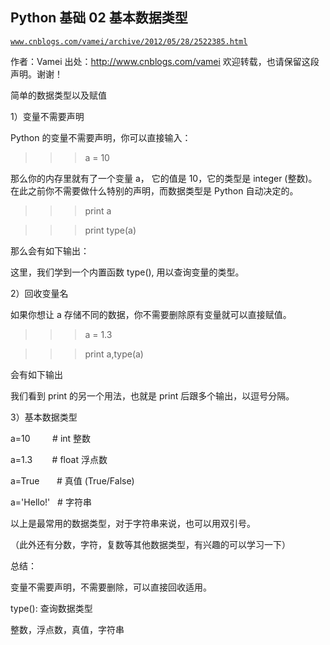 ## Python 基础 02 基本数据类型

[`www.cnblogs.com/vamei/archive/2012/05/28/2522385.html`](http://www.cnblogs.com/vamei/archive/2012/05/28/2522385.html)

作者：Vamei 出处：http://www.cnblogs.com/vamei 欢迎转载，也请保留这段声明。谢谢！

简单的数据类型以及赋值

1）变量不需要声明

Python 的变量不需要声明，你可以直接输入：

>>>a = 10

那么你的内存里就有了一个变量 a， 它的值是 10，它的类型是 integer (整数)。 在此之前你不需要做什么特别的声明，而数据类型是 Python 自动决定的。

>>>print a

>>>print type(a)

那么会有如下输出：

这里，我们学到一个内置函数 type(), 用以查询变量的类型。

2）回收变量名

如果你想让 a 存储不同的数据，你不需要删除原有变量就可以直接赋值。

>>>a = 1.3

>>>print a,type(a)

会有如下输出

我们看到 print 的另一个用法，也就是 print 后跟多个输出，以逗号分隔。

3）基本数据类型

a=10         # int 整数

a=1.3        # float 浮点数

a=True       # 真值 (True/False)

a='Hello!'   # 字符串

以上是最常用的数据类型，对于字符串来说，也可以用双引号。

（此外还有分数，字符，复数等其他数据类型，有兴趣的可以学习一下）

总结：

变量不需要声明，不需要删除，可以直接回收适用。

type(): 查询数据类型

整数，浮点数，真值，字符串